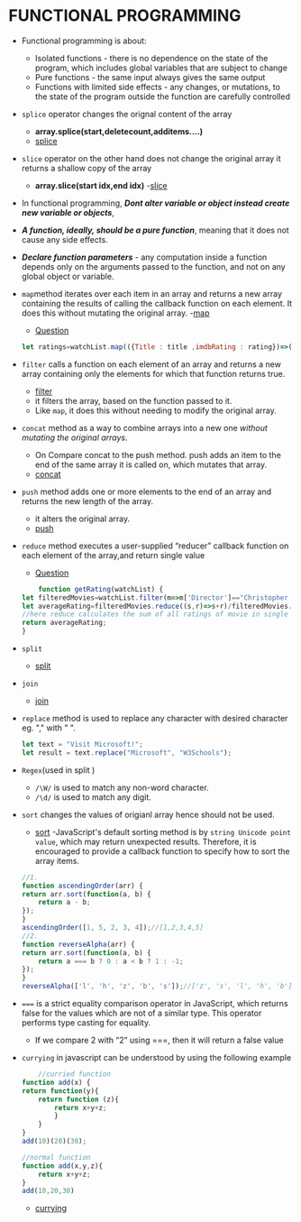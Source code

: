 # FUNCTIONAL PROGRAMMING

- Functional programming is about:
    - Isolated functions - there is no dependence on the state of the   program, which includes global variables that are subject to change
    - Pure functions - the same input always gives the same output
    - Functions with limited side effects - any changes, or mutations, to the state of the program outside the function are carefully controlled
- `splice` operator changes the orignal content of the array 
    - **array.splice(start,deletecount,additems....)**
    - [splice](https://developer.mozilla.org/en-US/docs/Web/JavaScript/Reference/Global_Objects/Array/splice)
- `slice` operator on the other hand does not change the original array it returns a shallow copy of the array
    - **array.slice(start idx,end idx)**
    -[slice](https://developer.mozilla.org/en-US/docs/Web/JavaScript/Reference/Global_Objects/Array/slice)
- In functional programming, ***Dont alter variable or object instead create new variable or objects***,
- ***A function, ideally, should be a pure function***, meaning that it does not cause any side effects.
- ***Declare function parameters*** - any computation inside a function depends only on the arguments passed to the function, and not on any global object or variable.
- `map`method iterates over each item in an array and returns a new array containing the results of calling the callback function on each element. It does this without mutating the original array.
    -[map](https://developer.mozilla.org/en-US/docs/Web/JavaScript/Reference/Global_Objects/Array/map)
    - [Question](https://www.freecodecamp.org/learn/javascript-algorithms-and-data-structures/functional-programming/use-the-map-method-to-extract-data-from-an-array)
    ```javascript
    let ratings=watchList.map(({Title : title ,imdbRating : rating})=>({title,rating}));
    ```
- `filter` calls a function on each element of an array and returns a new array containing only the elements for which that function returns true.   
    - [filter](https://developer.mozilla.org/en-US/docs/Web/JavaScript/Reference/Global_Objects/Array/filter)
    - it filters the array, based on the function passed to it.
    - Like `map`, it does this without needing to modify the original array.
- `concat` method as a way to combine arrays into a new one _without mutating the original arrays_.
    - On Compare concat to the push method. push adds an item to the end of the same array it is called on, which mutates that array.
    - [concat](https://developer.mozilla.org/en-US/docs/Web/JavaScript/Reference/Global_Objects/Array/concat)
- `push` method adds one or more elements to the end of an array and returns the new length of the array.
    - it alters the original array.
    - [push](https://developer.mozilla.org/en-US/docs/Web/JavaScript/Reference/Global_Objects/Array/push)

- `reduce` method  executes a user-supplied “reducer” callback function on each element of the array,and return single value
    - [Question](https://www.freecodecamp.org/learn/javascript-algorithms-and-data-structures/functional-programming/use-the-reduce-method-to-analyze-data)
    ```javascript
        function getRating(watchList) {
    let filteredMovies=watchList.filter(m=>m['Director']=="Christopher Nolan").map(m=>parseFloat(m['imdbRating']));
    let averageRating=filteredMovies.reduce((s,r)=>s+r)/filteredMovies.length;
    //here reduce calculates the sum of all ratings of movie in single value
    return averageRating;
    }
    ```
- `split`
    - [split]()
- `join`
    - [join]()
- `replace` method is used to replace any character with desired character eg. "," with " ".
    ```javascript
    let text = "Visit Microsoft!";
    let result = text.replace("Microsoft", "W3Schools");
    ```
- `Regex`(used in split )
    - `/\W/` is used to match any non-word character.
    - `/\d/` is used to match any digit.
- `sort` changes the values of origianl array hence should not be used.
    - [sort](https://developer.mozilla.org/en-US/docs/Web/JavaScript/Reference/Global_Objects/Array/sort)
    -JavaScript's default sorting method is by `string Unicode point value`, which may return unexpected results. Therefore, it is encouraged to provide a callback function to specify how to sort the array items.
    ```javascript
    //1.
    function ascendingOrder(arr) {
    return arr.sort(function(a, b) {
        return a - b;
    });
    }
    ascendingOrder([1, 5, 2, 3, 4]);//[1,2,3,4,5]
    //2.
    function reverseAlpha(arr) {
    return arr.sort(function(a, b) {
        return a === b ? 0 : a < b ? 1 : -1;
    });
    }
    reverseAlpha(['l', 'h', 'z', 'b', 's']);//['z', 's', 'l', 'h', 'b']

- `===` is a strict equality comparison operator in JavaScript, which returns false for the values which are not of a similar type. This operator performs type casting for equality.
    - If we compare 2 with “2” using ===, then it will return a false value

- `currying` in javascript can be understood by using the following example
    ```javascript
        //curried function
    function add(x) {
    return function(y){
        return function (z){
            return x+y+z;
            }
        }
    }
    add(10)(20)(30);

    //normal function
    function add(x,y,z){
        return x+y+z;
    }
    add(10,20,30)
    ```
    - [currying](https://javascript.info/currying-partials)





